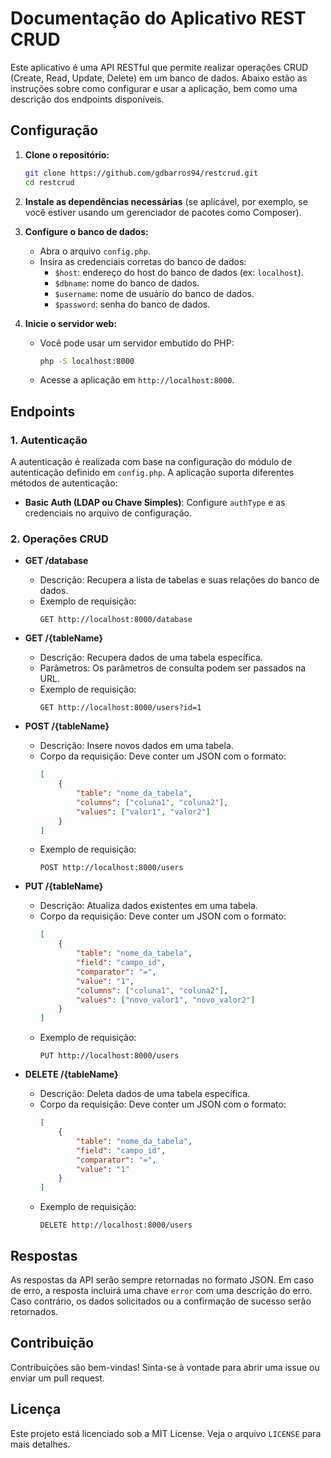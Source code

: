 # Documentação do Aplicativo REST CRUD

Este aplicativo é uma API RESTful que permite realizar operações CRUD (Create, Read, Update, Delete) em um banco de dados. Abaixo estão as instruções sobre como configurar e usar a aplicação, bem como uma descrição dos endpoints disponíveis.

## Configuração

1. **Clone o repositório:**
   ```bash
   git clone https://github.com/gdbarros94/restcrud.git
   cd restcrud
   ```

2. **Instale as dependências necessárias** (se aplicável, por exemplo, se você estiver usando um gerenciador de pacotes como Composer).

3. **Configure o banco de dados:**
   - Abra o arquivo `config.php`.
   - Insira as credenciais corretas do banco de dados:
     - `$host`: endereço do host do banco de dados (ex: `localhost`).
     - `$dbname`: nome do banco de dados.
     - `$username`: nome de usuário do banco de dados.
     - `$password`: senha do banco de dados.

4. **Inicie o servidor web:**
   - Você pode usar um servidor embutido do PHP:
     ```bash
     php -S localhost:8000
     ```
   - Acesse a aplicação em `http://localhost:8000`.

## Endpoints

### 1. Autenticação

A autenticação é realizada com base na configuração do módulo de autenticação definido em `config.php`. A aplicação suporta diferentes métodos de autenticação:

- **Basic Auth (LDAP ou Chave Simples)**: Configure `authType` e as credenciais no arquivo de configuração.

### 2. Operações CRUD

- **GET /database**
  - Descrição: Recupera a lista de tabelas e suas relações do banco de dados.
  - Exemplo de requisição:
    ```
    GET http://localhost:8000/database
    ```

- **GET /{tableName}**
  - Descrição: Recupera dados de uma tabela específica.
  - Parâmetros: Os parâmetros de consulta podem ser passados na URL.
  - Exemplo de requisição:
    ```
    GET http://localhost:8000/users?id=1
    ```

- **POST /{tableName}**
  - Descrição: Insere novos dados em uma tabela.
  - Corpo da requisição: Deve conter um JSON com o formato:
    ```json
    [
        {
            "table": "nome_da_tabela",
            "columns": ["coluna1", "coluna2"],
            "values": ["valor1", "valor2"]
        }
    ]
    ```
  - Exemplo de requisição:
    ```
    POST http://localhost:8000/users
    ```

- **PUT /{tableName}**
  - Descrição: Atualiza dados existentes em uma tabela.
  - Corpo da requisição: Deve conter um JSON com o formato:
    ```json
    [
        {
            "table": "nome_da_tabela",
            "field": "campo_id",
            "comparator": "=",
            "value": "1",
            "columns": ["coluna1", "coluna2"],
            "values": ["novo_valor1", "novo_valor2"]
        }
    ]
    ```
  - Exemplo de requisição:
    ```
    PUT http://localhost:8000/users
    ```

- **DELETE /{tableName}**
  - Descrição: Deleta dados de uma tabela específica.
  - Corpo da requisição: Deve conter um JSON com o formato:
    ```json
    [
        {
            "table": "nome_da_tabela",
            "field": "campo_id",
            "comparator": "=",
            "value": "1"
        }
    ]
    ```
  - Exemplo de requisição:
    ```
    DELETE http://localhost:8000/users
    ```

## Respostas

As respostas da API serão sempre retornadas no formato JSON. Em caso de erro, a resposta incluirá uma chave `error` com uma descrição do erro. Caso contrário, os dados solicitados ou a confirmação de sucesso serão retornados.

## Contribuição

Contribuições são bem-vindas! Sinta-se à vontade para abrir uma issue ou enviar um pull request.

## Licença

Este projeto está licenciado sob a MIT License. Veja o arquivo `LICENSE` para mais detalhes.